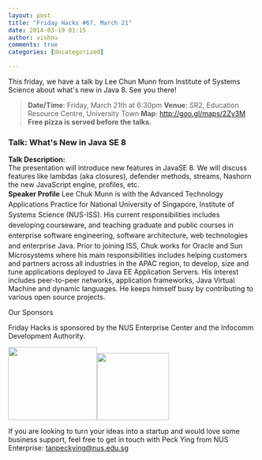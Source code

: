 ```yaml
---
layout: post
title: "Friday Hacks #67, March 21"
date: 2014-03-19 01:15
author: vishnu
comments: true
categories: [Uncategorized]

---
```

This friday, we have a talk by Lee Chun Munn from Institute of Systems Science about what's new in Java 8. See you there!
<blockquote><strong>Date/Time</strong>: Friday, March 21th at 6:30pm
<strong>Venue</strong>: SR2, Education Resource Centre, University Town
<strong>Map</strong>: <a href="http://goo.gl/maps/2Zy3M">http://goo.gl/maps/2Zy3M</a>
<strong>Free pizza is served before the talks.</strong></blockquote>
<h3>Talk: What's New in Java SE 8</h3>
<strong>Talk Description:</strong>
<div>The presentation will introduce new features in JavaSE 8. We will discuss features like lambdas (aka closures), defender methods, streams, Nashorn the new JavaScript engine, profiles, etc.</div>
<strong>Speaker Profile</strong>
<span style="line-height: 1.5em;">Lee Chuk Munn is with the Advanced Technology Applications Practice for National University of Singapore, Institute of Systems Science (NUS-ISS). His current responsibilities includes developing courseware, and teaching graduate and public courses in enterprise software engineering, software architecture, web technologies and enterprise Java. </span>Prior to joining ISS, Chuk works for Oracle and Sun Microsystems where his main responsibilities includes helping customers and partners across all industries in the APAC region, to develop, size and tune applications deployed to Java EE Application Servers. His interest includes peer-to-peer networks, application frameworks, Java Virtual Machine and dynamic languages. He keeps himself busy by contributing to various open source projects.
<div>

Our Sponsors

</div>
Friday Hacks is sponsored by the NUS Enterprise Center and the Infocomm Development Authority.

<a href="/res/2013/10/ETP-logo-full-color-vertical-to-be-used.jpg"><img alt="" src="/res/2013/10/ETP-logo-full-color-vertical-to-be-used-300x247.jpg" width="180" height="148" /></a><a href="/res/2013/10/ida.png"><img alt="" src="/res/2013/10/ida-300x280.png" width="146" height="136" /></a>

If you are looking to turn your ideas into a startup and would love some business support, feel free to get in touch with Peck Ying from NUS Enterprise: tanpeckying@nus.edu.sg
